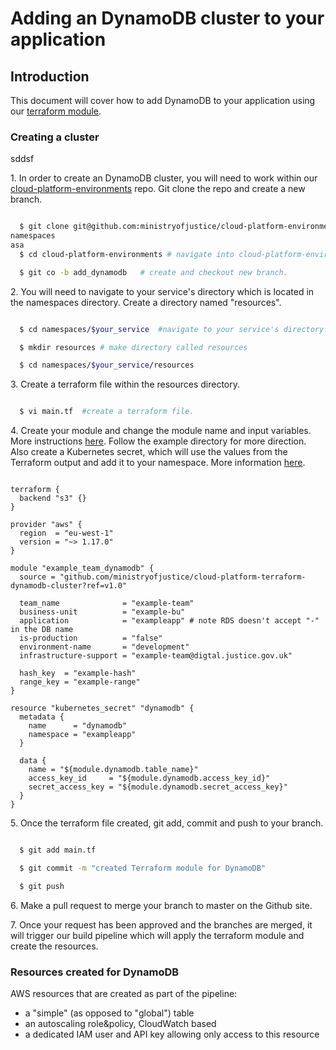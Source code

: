 # Adding an DynamoDB cluster to your application

## Introduction
This document will cover how to add DynamoDB to your application using our [terraform module](https://github.com/ministryofjustice/cloud-platform-terraform-dynamodb-cluster).

### Creating a cluster

sddsf

1\. In order to create an DynamoDB cluster, you will need to work within our [cloud-platform-environments](https://github.com/ministryofjustice/cloud-platform-environments) repo. Git clone the repo and create a new branch.

```bash

  $ git clone git@github.com:ministryofjustice/cloud-platform-environments.git #git clone repo
namespaces
asa
  $ cd cloud-platform-environments # navigate into cloud-platform-environments directory.

  $ git co -b add_dynamodb   # create and checkout new branch.

```

2\. You will need to navigate to your service's directory which is located in the namespaces directory. Create a directory named "resources".

```bash

  $ cd namespaces/$your_service  #navigate to your service's directory.

  $ mkdir resources # make directory called resources

  $ cd namespaces/$your_service/resources

```

3\. Create a terraform file within the resources directory.

```bash

  $ vi main.tf  #create a terraform file.

```

4\. Create your module and change the module name and input variables. More instructions [here](https://github.com/ministryofjustice/cloud-platform-terraform-dynamodb-cluster). Follow the example directory for more direction. Also create a Kubernetes secret, which will use the values from the Terraform output and add it to your namespace. More information [here](https://www.terraform.io/docs/providers/kubernetes/r/secret.html).


```hcl

terraform {
  backend "s3" {}
}

provider "aws" {
  region  = "eu-west-1"
  version = "~> 1.17.0"
}

module "example_team_dynamodb" {
  source = "github.com/ministryofjustice/cloud-platform-terraform-dynamodb-cluster?ref=v1.0"

  team_name              = "example-team"
  business-unit          = "example-bu"
  application            = "exampleapp" # note RDS doesn't accept "-" in the DB name
  is-production          = "false"
  environment-name       = "development"
  infrastructure-support = "example-team@digtal.justice.gov.uk"

  hash_key  = "example-hash"
  range_key = "example-range"
}

resource "kubernetes_secret" "dynamodb" {
  metadata {
    name      = "dynamodb"
    namespace = "exampleapp"
  }

  data {
    name = "${module.dynamodb.table_name}"
    access_key_id     = "${module.dynamodb.access_key_id}"
    secret_access_key = "${module.dynamodb.secret_access_key}"
  }
}

```

5\. Once the terraform file created, git add, commit and push to your branch.

```bash

  $ git add main.tf

  $ git commit -m "created Terraform module for DynamoDB"

  $ git push

```

6\. Make a pull request to merge your branch to master on the Github site.

7\. Once your request has been approved and the branches are merged, it will trigger our build pipeline which will apply the terraform module and create the resources.

### Resources created for DynamoDB
AWS resources that are created as part of the pipeline:

 - a "simple" (as opposed to "global") table
 - an autoscaling role&policy, CloudWatch based
 - a dedicated IAM user and API key allowing only access to this resource
